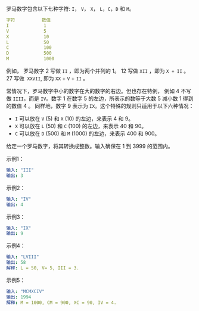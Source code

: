罗马数字包含以下七种字符: ```I```， ```V```， ```X```， ```L```，```C```，```D``` 和 ```M```。

```yaml
字符          数值
I             1
V             5
X             10
L             50
C             100
D             500
M             1000
```

例如， 罗马数字 2 写做 ```II``` ，即为两个并列的 1。 
12 写做 ```XII``` ，即为 ```X + II``` 。 
27 写做  ```XXVII```, 即为 ```XX``` + ```V``` + ```II``` 。

常情况下，罗马数字中小的数字在大的数字的右边。但也存在特例，
例如 4 不写做 ```IIII```，而是 ```IV```。数字 1 在数字 5 的左边，所表示的数等于大数 5 减小数 1 得到的数值 4 。
同样地，数字 9 表示为 ```IX```。这个特殊的规则只适用于以下六种情况：

- ```I``` 可以放在 ```V``` (5) 和 ```X``` (10) 的左边，来表示 4 和 9。
- ```X``` 可以放在 ```L``` (50) 和 ```C``` (100) 的左边，来表示 40 和 90。
- ```C``` 可以放在 ```D``` (500) 和 ```M``` (1000) 的左边，来表示 400 和 900。

给定一个罗马数字，将其转换成整数。输入确保在 1 到 3999 的范围内。

示例1：
```yaml
输入: "III"
输出: 3
```

示例2：
```yaml
输入: "IV"
输出: 4
```

示例3：
```yaml
输入: "IX"
输出: 9
```

示例4：
```yaml
输入: "LVIII"
输出: 58
解释: L = 50, V= 5, III = 3.
```

示例5：
```yaml
输入: "MCMXCIV"
输出: 1994
解释: M = 1000, CM = 900, XC = 90, IV = 4.
```